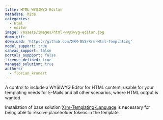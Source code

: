 ```yaml
---
title: HTML WYSIWYG Editor
metadate: hide
categories:
  - html
  - editor
image: /assets/images/html-wysiwyg-editor.jpg
demo_gif: 
download: 'https://github.com/XRM-OSS/Xrm-Html-Templating'
model_support: true
canvas_support: false
portals_suppport: false
license_defined: true
managed_solution: true
authors:
  - florian_kronert
---
```

A control to include a WYSIWYG Editor for HTML content, usable for your templating needs for E-Mails and all other scenarios, where HTML output is wanted.

Installation of base solution <a href="https://github.com/XRM-OSS/Xrm-Templating-Language" target="_blank">Xrm-Templating-Language</a> is necessary for being able to resolve placeholder tokens in the template.
